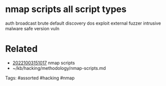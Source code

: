# nmap scripts all script types
auth
broadcast
brute
default
discovery
dos
exploit
external
fuzzer
intrusive
malware
safe
version
vuln

# Related
- [20221003151017](/zet/20221003151017/README.md) nmap scripts
- ~/kb/hacking/methodology/nmap-scripts.md

Tags:
    #assorted #hacking #nmap
